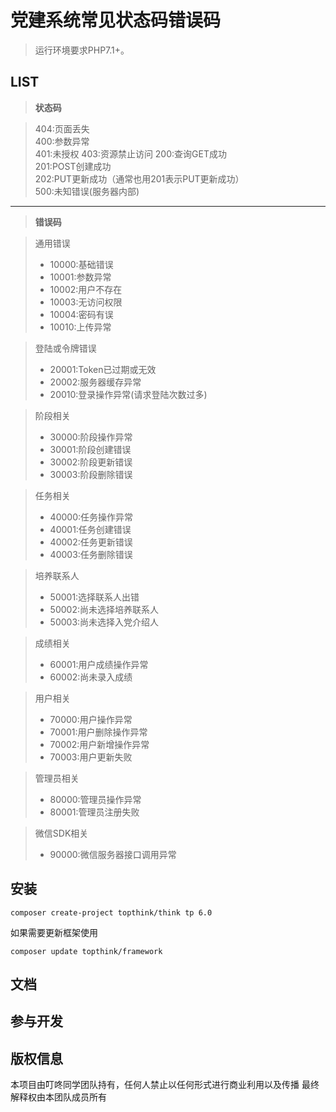 党建系统常见状态码错误码
===============

> 运行环境要求PHP7.1+。

## LIST

>__状态码__  

>404:页面丢失  
>400:参数异常  
>401:未授权
>403:资源禁止访问
>200:查询GET成功  
>201:POST创建成功  
>202:PUT更新成功（通常也用201表示PUT更新成功）  
>500:未知错误(服务器内部)  
----------------------------------
>__错误码__


>通用错误
> + 10000:基础错误
> + 10001:参数异常
> + 10002:用户不存在
> + 10003:无访问权限
> + 10004:密码有误
> + 10010:上传异常

>登陆或令牌错误
> + 20001:Token已过期或无效
> + 20002:服务器缓存异常
> + 20010:登录操作异常(请求登陆次数过多)

>阶段相关
> + 30000:阶段操作异常
> + 30001:阶段创建错误
> + 30002:阶段更新错误
> + 30003:阶段删除错误

>任务相关
> + 40000:任务操作异常
> + 40001:任务创建错误
> + 40002:任务更新错误
> + 40003:任务删除错误

>培养联系人
> + 50001:选择联系人出错
> + 50002:尚未选择培养联系人
> + 50003:尚未选择入党介绍人

>成绩相关
> + 60001:用户成绩操作异常
> + 60002:尚未录入成绩

>用户相关
> + 70000:用户操作异常
> + 70001:用户删除操作异常
> + 70002:用户新增操作异常
> + 70003:用户更新失败

>管理员相关
> + 80000:管理员操作异常
> + 80001:管理员注册失败

>微信SDK相关  
> + 90000:微信服务器接口调用异常  

## 安装

~~~
composer create-project topthink/think tp 6.0
~~~

如果需要更新框架使用
~~~
composer update topthink/framework
~~~

## 文档



## 参与开发



## 版权信息

本项目由叮咚同学团队持有，任何人禁止以任何形式进行商业利用以及传播
最终解释权由本团队成员所有